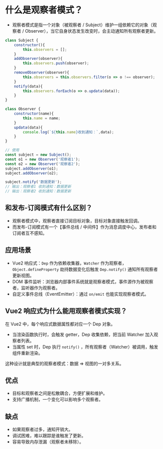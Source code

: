 # 什么是观察者模式？

* 观察者模式是指一个对象（被观察者 / Subject）维护一组依赖它的对象（观察者 / Observer），当它自身状态发生改变时，会主动通知所有观察者更新。

```js
class Subject {
    constructor(){
        this.observers = [];
    }
    addObserver(observer){
        this.observers.push(observer);
    }
    removeObserver(observer){
        this.observers = this.observers.filter(o => o !== observer);
    }
    notify(data){
        this.observers.forEach(o => o.updata(data));
    }
}

class Observer {
    constructor(name){
        this.name = name;
    }
    updata(data){
        console.log(`${this.name}收到通知：`,data);
    }
}

// 使用
const subject = new Subject();
const o1 = new Observer('观察者1');
const o2 = new Observer('观察者2');
subject.addObserver(o1);
subject.addObserver(o2);

subject.notify('数据更新');
// 输出：观察者1 收到通知：数据更新
// 输出：观察者2 收到通知：数据更新
```



## 和发布-订阅模式有什么区别？

* 观察者模式中，观察者直接订阅目标对象，目标对象直接触发回调。
* 而发布-订阅模式有一个【事件总线 / 中间件】作为消息调度中心，发布者和订阅者互不感知。

## 应用场景

* Vue2 响应式：`Dep` 作为依赖收集器，`Watcher` 作为观察者，`Object.defineProperty` 劫持数据变化后触发 `Dep.notify()` 通知所有观察者更新视图。
* DOM 事件监听：浏览器内部事件系统就是观察者模式，事件源作为被观察者，监听器作为观察者。
* 自定义事件总线（EventEmitter）：通过 `on/emit` 也能实现观察者模式。

## Vue2 响应式为什么能用观察者模式实现？

在 Vue2 中，每个响应式数据属性都对应一个 Dep 对象。

* 当渲染函数执行时，会触发 getter，Dep 收集依赖，把当前 Watcher 加入观察者列表。
* 当属性 set 时，Dep 执行 `notify()` ，所有观察者（Watcher）被调用，触发组件重新渲染。

这种设计就是典型的观察者模式：数据 => 视图的一对多关系。

## 优点

* 目标和观察者之间是松散耦合，方便扩展和维护。
* 支持广播机制，一个变化可以影响多个观察者。

## 缺点

* 如果观察者过多，通知开销大。
* 调试困难，难以跟踪是谁触发了更新。
* 容易导致内存泄漏（观察者未移除）。

























